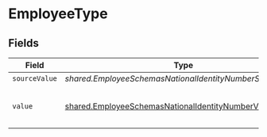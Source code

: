 # EmployeeType


## Fields

| Field                                                                                                                         | Type                                                                                                                          | Required                                                                                                                      | Description                                                                                                                   | Example                                                                                                                       |
| ----------------------------------------------------------------------------------------------------------------------------- | ----------------------------------------------------------------------------------------------------------------------------- | ----------------------------------------------------------------------------------------------------------------------------- | ----------------------------------------------------------------------------------------------------------------------------- | ----------------------------------------------------------------------------------------------------------------------------- |
| `sourceValue`                                                                                                                 | *shared.EmployeeSchemasNationalIdentityNumberSourceValue*                                                                     | :heavy_minus_sign:                                                                                                            | N/A                                                                                                                           |                                                                                                                               |
| `value`                                                                                                                       | [shared.EmployeeSchemasNationalIdentityNumberValue](../../../sdk/models/shared/employeeschemasnationalidentitynumbervalue.md) | :heavy_minus_sign:                                                                                                            | The type of the national identity number                                                                                      | ssn                                                                                                                           |